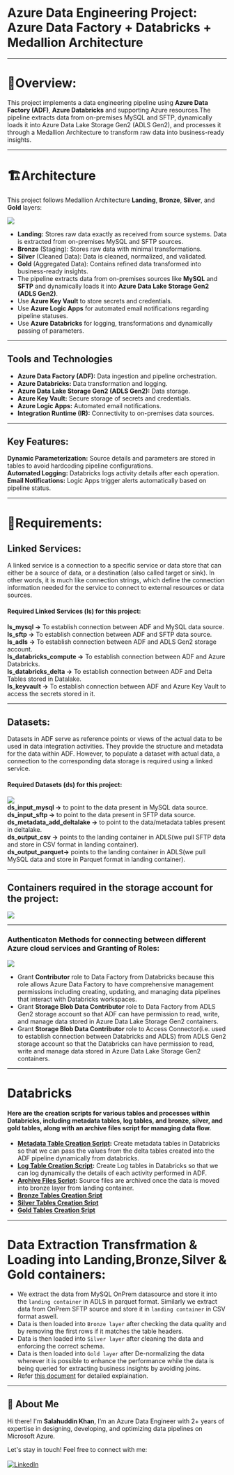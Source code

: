 # Azure Data Engineering Project: Azure Data Factory + Databricks + Medallion Architecture
- - - -
# 📖Overview:
This project implements a data engineering pipeline using **Azure Data Factory (ADF)**, **Azure Databricks** and supporting Azure resources.The pipeline extracts data from on-premises MySQL and SFTP, dynamically loads it into Azure Data Lake Storage Gen2 (ADLS Gen2), and processes it through a Medallion Architecture to transform raw data into business-ready insights.

- - - -

# 🏗️Architecture
This project follows Medallion Architecture **Landing**, **Bronze**, **Silver**, and **Gold** layers:

![](https://github.com/SALAHUDDINKHAN99/Azure-data-engineering-batch-load-project/blob/main/Images/Project%20Architecture.png)

  * **Landing:** Stores raw data exactly as received from source systems. Data is extracted from on-premises MySQL and SFTP sources.
  * **Bronze** (Staging): Stores raw data with minimal transformations.
  * **Silver** (Cleaned Data): Data is cleaned, normalized, and validated.
  * **Gold** (Aggregated Data): Contains refined data transformed into business-ready insights.
* The pipeline extracts data from on-premises sources like **MySQL** and **SFTP** and dynamically loads it into **Azure Data Lake Storage Gen2 (ADLS Gen2)**.
* Use **Azure Key Vault** to store secrets and credentials.
* Use **Azure Logic Apps** for automated email notifications regarding pipeline statuses.
* Use **Azure Databricks** for logging, transformations and dynamically passing of parameters.

- - - -

## Tools and Technologies
* **Azure Data Factory (ADF):** Data ingestion and pipeline orchestration.
* **Azure Databricks:** Data transformation and logging.
* **Azure Data Lake Storage Gen2 (ADLS Gen2):** Data storage.
* **Azure Key Vault:** Secure storage of secrets and credentials.
* **Azure Logic Apps:** Automated email notifications.
* **Integration Runtime (IR):** Connectivity to on-premises data sources.

- - - -

## Key Features:
**Dynamic Parameterization:** Source details and parameters are stored in tables to avoid hardcoding pipeline configurations.<br/>
**Automated Logging:** Databricks logs activity details after each operation.<br/>
**Email Notifications:** Logic Apps trigger alerts automatically based on pipeline status.<br/>

- - - -

# 🚀Requirements:


## Linked Services:
A linked service is a connection to a specific service or data store that can either be a source of data, or a destination (also called target or sink). In other words, it is much like connection strings, which define the connection information needed for the service to connect to external resources or data sources.

#### Required Linked Services (ls) for this project:<br/>
**ls_mysql ->** To establish connection between ADF and MySQL data source.<br/>
**ls_sftp ->** To establish connection between ADF and SFTP data source.<br/>
**ls_adls ->** To establish connection between ADF and ADLS Gen2 storage account.<br/>
**ls_databricks_compute ->** To establish connection between ADF and Azure Databricks.<br/>
**ls_databricks_delta ->** To establish connection between ADF and Delta Tables stored in Datalake.<br/>
**ls_keyvault ->** To establish connection between ADF and Azure Key Vault to access the secrets stored in it.<br/>

- - - -


## Datasets:
Datasets in ADF serve as reference points or views of the actual data to be used in data integration activities. They provide the structure and metadata for the data within ADF. However, to populate a dataset with actual data, a connection to the corresponding data storage is required using a linked service.

#### Required Datasets (ds) for this project:<br/>
![](https://github.com/SALAHUDDINKHAN99/Azure-data-engineering-batch-load-project/blob/main/Images/Datasets.png)<br/>
**ds_input_mysql ->** to point to the data present in MySQL data source.<br/>
**ds_input_sftp ->** to point to the data present in SFTP data source.<br/>
**ds_metadata_add_deltalake ->** to point to the data/metadata tables present in deltalake.<br/>
**ds_output_csv ->** points to the landing container in ADLS(we pull SFTP data and store in CSV format in landing container).<br/>
**ds_output_parquet->** points to the landing container in ADLS(we pull MySQL data and store in Parquet format in landing container).<br/>

- - - -


## Containers required in the storage account for the project:
![](https://github.com/SALAHUDDINKHAN99/Azure-data-engineering-batch-load-project/blob/main/Images/StorageAccount.png)

- - - -

### Authenticaton Methods for connecting between different Azure cloud services and Granting of Roles:

![](https://github.com/SALAHUDDINKHAN99/Azure-data-engineering-batch-load-project/blob/main/Images/Linked%20Services%20and%20Authentication%20Types%20inside%20Azure%20Cloud.jpg)

* Grant **Contributor** role to Data Factory from Databricks because this role allows Azure Data Factory to have comprehensive management permissions including creating, updating, and managing data pipelines that interact with Databricks workspaces.<br/>
* Grant **Storage Blob Data Contributor** role to Data Factory from ADLS Gen2 storage account so that ADF can have permission to read, write, and manage data stored in Azure Data Lake Storage Gen2 containers.<br/>
* Grant **Storage Blob Data Contributor** role to Access Connector(i.e. used to establish connection between Databricks and ADLS) from ADLS Gen2 storage account so that the Databricks can have permission to read, write and manage data stored in Azure Data Lake Storage Gen2 containers.<br/>

- - - -

# Databricks

#### Here are the creation scripts for various tables and processes within Databricks, including metadata tables, log tables, and bronze, silver, and gold tables, along with an archive files script for managing data flow.
- **[Metadata Table Creation Script](https://github.com/SALAHUDDINKHAN99/Azure-data-engineering-batch-load-project/blob/main/Scripts/METADATA%20Tables.ipynb):** Create metadata tables in Databricks so that we can pass the values from the delta tables created into the ADF pipeline dynamically from databricks.<br/>
- **[Log Table Creation Script](https://github.com/SALAHUDDINKHAN99/Azure-data-engineering-batch-load-project/blob/main/Scripts/log%20table%20creation.ipynb):** Create Log tables in Databricks so that we can log dynamically the details of each activity performed in ADF.<br/>
- **[Archive Files Script](https://github.com/SALAHUDDINKHAN99/Azure-data-engineering-batch-load-project/blob/main/Scripts/archive%20files%20scripts.ipynb):** Source files are archived once the data is moved into bronze layer from landing container.<br/>
- **[Bronze Tables Creation Sript](https://github.com/SALAHUDDINKHAN99/Azure-data-engineering-batch-load-project/blob/main/Scripts/bronze_tables_creation_scripts.ipynb)** <br/>
- **[Silver Tables Creation Sript](https://github.com/SALAHUDDINKHAN99/Azure-data-engineering-batch-load-project/blob/main/Scripts/silver_tables_creation_scripts.ipynb)** <br/>
- **[Gold Tables Creation Sript](https://github.com/SALAHUDDINKHAN99/Azure-data-engineering-batch-load-project/blob/main/Scripts/gold_tables_creation_scripts.ipynb)** <br/>

- - - -

# Data Extraction Transfrmation & Loading into Landing,Bronze,Silver & Gold containers:

- We extract the data from MySQL OnPrem datasource and store it into the `landing container` in ADLS in parquet format. Similarly we extract data from OnPrem SFTP source and store it in `landing container` in CSV format aswell.<br/>
- Data is then loaded into `Bronze layer` after checking the data quality and by removing the first rows if it matches the table headers.
- Data is then loaded into `Silver layer` after cleaning the data and enforcing the correct schema.
- Data is then loaded into `Gold layer` after De-normalizing the data wherever it is possible to enhance the performance while the data is being queried for extracting business insights by avoiding joins.
- Refer [this document](https://github.com/SALAHUDDINKHAN99/Azure-data-engineering-batch-load-project/blob/main/Pipline%20Execution%20Detailed%20Explaination/Project%20Over%20Flow%20in%20Detail.ipynb) for detailed explaination.

---

## 🌟 About Me

Hi there! I'm **Salahuddin Khan**, I’m an Azure Data Engineer with 2+ years of expertise in designing, developing, and optimizing data 
pipelines on Microsoft Azure.

Let's stay in touch! Feel free to connect with me:<br/><br/>
[![LinkedIn](https://img.shields.io/badge/LinkedIn-0077B5?style=for-the-badge&logo=linkedin&logoColor=white)](https://www.linkedin.com/in/salahuddinkhan99)
